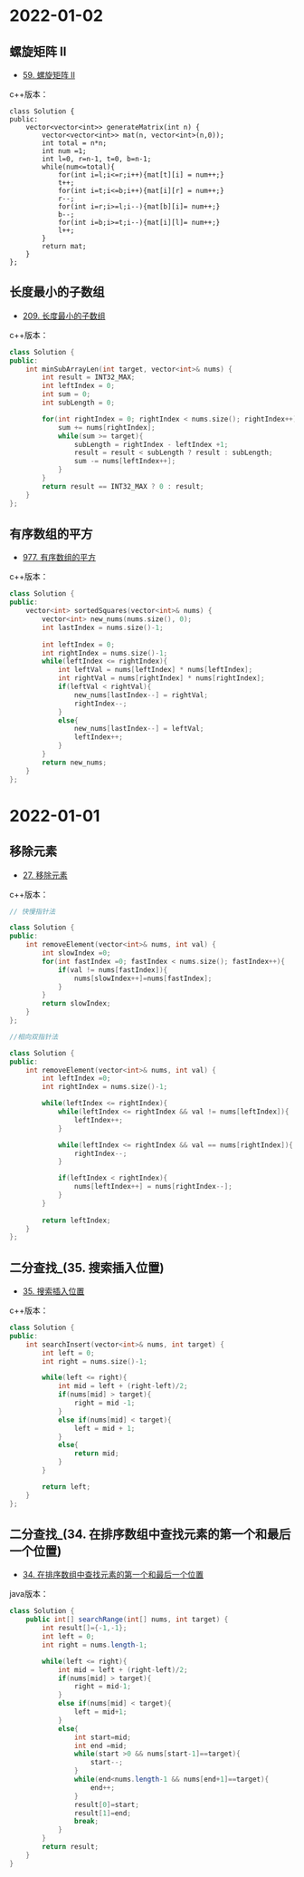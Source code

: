 # 2022-01-02


## 螺旋矩阵 II

* [59. 螺旋矩阵 II](https://leetcode.cn/problems/spiral-matrix-ii)

c++版本：

```
class Solution {
public:
    vector<vector<int>> generateMatrix(int n) {
        vector<vector<int>> mat(n, vector<int>(n,0));
        int total = n*n;
        int num =1;
        int l=0, r=n-1, t=0, b=n-1;
        while(num<=total){
            for(int i=l;i<=r;i++){mat[t][i] = num++;}
            t++;
            for(int i=t;i<=b;i++){mat[i][r] = num++;}
            r--;
            for(int i=r;i>=l;i--){mat[b][i]= num++;}
            b--;
            for(int i=b;i>=t;i--){mat[i][l]= num++;}
            l++;
        }
        return mat;
    }
};
```

## 长度最小的子数组

* [209. 长度最小的子数组](https://leetcode.cn/problems/minimum-size-subarray-sum/description/)

c++版本：

```c++
class Solution {
public:
    int minSubArrayLen(int target, vector<int>& nums) {
        int result = INT32_MAX;
        int leftIndex = 0;
        int sum = 0;
        int subLength = 0;

        for(int rightIndex = 0; rightIndex < nums.size(); rightIndex++){
            sum += nums[rightIndex];
            while(sum >= target){
                subLength = rightIndex - leftIndex +1;
                result = result < subLength ? result : subLength;
                sum -= nums[leftIndex++];
            }
        }
        return result == INT32_MAX ? 0 : result;
    }
};
```


## 有序数组的平方
* [977. 有序数组的平方](https://leetcode.cn/problems/squares-of-a-sorted-array/description/)

c++版本：

```c++
class Solution {
public:
    vector<int> sortedSquares(vector<int>& nums) {
        vector<int> new_nums(nums.size(), 0);
        int lastIndex = nums.size()-1;
        
        int leftIndex = 0;
        int rightIndex = nums.size()-1;
        while(leftIndex <= rightIndex){
            int leftVal = nums[leftIndex] * nums[leftIndex];
            int rightVal = nums[rightIndex] * nums[rightIndex];
            if(leftVal < rightVal){
                new_nums[lastIndex--] = rightVal;
                rightIndex--;
            }
            else{
                new_nums[lastIndex--] = leftVal;
                leftIndex++;
            }
        }
        return new_nums;
    }
};
```

# 2022-01-01

## 移除元素

* [27. 移除元素](https://leetcode.cn/problems/remove-element/description/)

c++版本：
```c++
// 快慢指针法

class Solution {
public:
    int removeElement(vector<int>& nums, int val) {
        int slowIndex =0;
        for(int fastIndex =0; fastIndex < nums.size(); fastIndex++){
            if(val != nums[fastIndex]){
                nums[slowIndex++]=nums[fastIndex];
            }
        }
        return slowIndex;
    }
};
```


```c++
//相向双指针法

class Solution {
public:
    int removeElement(vector<int>& nums, int val) {
        int leftIndex =0;
        int rightIndex = nums.size()-1;

        while(leftIndex <= rightIndex){
            while(leftIndex <= rightIndex && val != nums[leftIndex]){
                leftIndex++;
            }

            while(leftIndex <= rightIndex && val == nums[rightIndex]){
                rightIndex--;
            }

            if(leftIndex < rightIndex){
                nums[leftIndex++] = nums[rightIndex--];
            }
        }
        
        return leftIndex;
    }
};
```


## 二分查找_(35. 搜索插入位置)
* [35. 搜索插入位置](https://leetcode.cn/problems/search-insert-position/description)

c++版本：
```c++
class Solution {
public:
    int searchInsert(vector<int>& nums, int target) {
        int left = 0;
        int right = nums.size()-1;

        while(left <= right){
            int mid = left + (right-left)/2;
            if(nums[mid] > target){
                right = mid -1;
            }
            else if(nums[mid] < target){
                left = mid + 1;
            }
            else{
                return mid;
            }
        }

        return left;
    }
};
```

## 二分查找_(34. 在排序数组中查找元素的第一个和最后一个位置)
* [34. 在排序数组中查找元素的第一个和最后一个位置](https://leetcode.cn/problems/find-first-and-last-position-of-element-in-sorted-array)

java版本：
```java
class Solution {
    public int[] searchRange(int[] nums, int target) {
        int result[]={-1,-1};
        int left = 0;
        int right = nums.length-1;

        while(left <= right){
            int mid = left + (right-left)/2;
            if(nums[mid] > target){
                right = mid-1;
            }
            else if(nums[mid] < target){
                left = mid+1;
            }
            else{
                int start=mid;
                int end =mid;
                while(start >0 && nums[start-1]==target){
                    start--;
                }
                while(end<nums.length-1 && nums[end+1]==target){
                    end++;
                }
                result[0]=start;
                result[1]=end;
                break;
            }            
        }
        return result;
    }
}
```